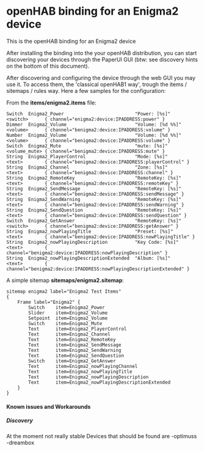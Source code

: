 # openHAB binding for an Enigma2 device

This is the openHAB binding for an Enigma2 device

After installing the binding into the your openHAB distribution, you can start discovering your devices through the PaperUI GUI (btw: see discovery hints on the bottom of this document).

After discovering and configuring the device through the web GUI you may use it. To access them, the 'classical openHAB1 way', trough the items / sitemaps / rules way. Here a few samples for the configuration:

From the **items/enigma2.items** file:
```
Switch  Enigma2_Power                          "Power: [%s]"          <switch>      { channel="enigma2:device:IPADDRESS:power" }
Dimmer  Enigma2_Volume                         "Volume: [%d %%]"      <volume>      { channel="benigma2:device:IPADDRESS:volume" }
Number  Enigma2_Volume                         "Volume: [%d %%]"      <volume>      { channel="benigma2:device:IPADDRESS:volume" }
Switch  Enigma2_Mute                           "mute: [%s]"           <volume_mute> { channel="benigma2:device:IPADDRESS:mute" }
String  Enigma2_PlayerControl                  "Mode: [%s]"           <text>        { channel="benigma2:device:IPADDRESS:playerControl" }
String  Enigma2_Channel                        "Zone: [%s]"           <text>        { channel="benigma2:device:IPADDRESS:channel" }
String  Enigma2_RemoteKey                      "RemoteKey: [%s]"      <text>        { channel="benigma2:device:IPADDRESS:remoteKey" }
String  Enigma2_SendMessage                    "RemoteKey: [%s]"      <text>        { channel="benigma2:device:IPADDRESS:sendMessage" }
String  Enigma2_SendWarning                    "RemoteKey: [%s]"      <text>        { channel="benigma2:device:IPADDRESS:sendWarning" }
String  Enigma2_SendQuestion                   "RemoteKey: [%s]"      <text>        { channel="benigma2:device:IPADDRESS:sendQuestion" }
Switch  Enigma2_GetAnswer                      "RemoteKey: [%s]"      <switch>      { channel="benigma2:device:IPADDRESS:getAnswer" }
String  Enigma2_nowPlayingTitle                "Preset: [%s]"         <text>        { channel="benigma2:device:IPADDRESS:nowPlayingTitle" }
String  Enigma2_nowPlayingDescription          "Key Code: [%s]"       <text>        { channel="benigma2:device:IPADDRESS:nowPlayingDescription" }
String  Enigma2_nowPlayingDescriptionExtended  "Album: [%s]"          <text>        { channel="benigma2:device:IPADDRESS:nowPlayingDescriptionExtended" }
```

A simple sitemap **sitemaps/enigma2.sitemap**:

```
sitemap enigma2 label="Enigma2 Test Items"
{
    Frame label="Enigma2" {
        Switch    item=Enigma2_Power
        Slider    item=Enigma2_Volume
        Setpoint  item=Enigma2_Volume
        Switch    item=Enigma2_Mute
        Text      item=Enigma2_PlayerControl
        Text      item=Enigma2_Channel
        Text      item=Enigma2_RemoteKey
        Text      item=Enigma2_SendMessage
        Text      item=Enigma2_SendWarning
        Text      item=Enigma2_SendQuestion
        Switch    item=Enigma2_GetAnswer
        Text      item=Enigma2_nowPlayingChannel
        Text      item=Enigma2_nowPlayingTitle
        Text      item=Enigma2_nowPlayingDescription
        Text      item=Enigma2_nowPlayingDescriptionExtended
    }
}
```

#### Known issues and Workarounds

##### Discovery

At the moment not really stable
Devices that should be found are
-optimuss
-dreambox
